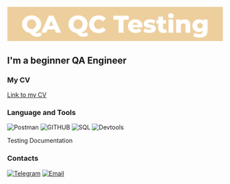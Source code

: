 ![Header](https://github.com/n-belyakov/n-belyakov/blob/main/assets/Header.png)

## I'm a beginner QA Engineer

### My CV
[Link to my CV](https://drive.google.com/file/d/1oV_CSuG1leOSc7x3GOxGmo2sfP55JRuH/view?usp=sharing)

### Language and Tools
![Postman](https://img.shields.io/badge/-POSTMAN-090909?style-for-badge&logo=postman)
![GITHUB](https://img.shields.io/badge/-GITHUB-090909?style-for-badge&logo=github)
![SQL](https://img.shields.io/badge/-SQL-090909?style-for-badge&logo=mysql)
![Devtools](https://img.shields.io/badge/-DEVTOOLS-090909?style-for-badge&logo=googlechrome)

Testing Documentation

### Contacts 
[![Telegram](https://img.shields.io/badge/-TELEGRAM-090909?style-for-badge&logo=telegram)](https://t.me/nbelyakov)
[![Email](https://img.shields.io/badge/-Email-090909?style-for-badge&logo=gmail)](mailto:my@belyakovn.ru)

